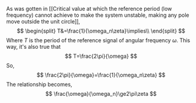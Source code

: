  
As was gotten in [[Critical value at which the reference period (low frequency) cannot achieve to make the system unstable, making any pole move outside the unit circle]],
$$
\begin{split}
T&=\frac{1}{\omega_n\zeta}\implies\\
\end{split}
$$
Where $T$ is the period of the reference signal of angular frequency $\omega$. This way, it's also true that
$$
T=\frac{2\pi}{\omega}
$$
So,
$$
\frac{2\pi}{\omega}=\frac{1}{\omega_n\zeta}
$$
The relationship becomes,
$$
\frac{\omega}{\omega_n}\ge2\pi\zeta
$$
